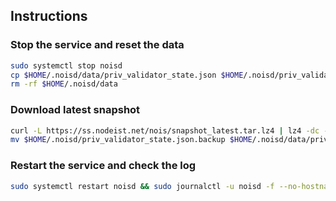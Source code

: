 ## Instructions

### Stop the service and reset the data

```bash
sudo systemctl stop noisd
cp $HOME/.noisd/data/priv_validator_state.json $HOME/.noisd/priv_validator_state.json.backup
rm -rf $HOME/.noisd/data
```

### Download latest snapshot

```bash
curl -L https://ss.nodeist.net/nois/snapshot_latest.tar.lz4 | lz4 -dc - | tar -xf - -C $HOME/.noisd --strip-components 2
mv $HOME/.noisd/priv_validator_state.json.backup $HOME/.noisd/data/priv_validator_state.json
```

### Restart the service and check the log

```bash
sudo systemctl restart noisd && sudo journalctl -u noisd -f --no-hostname -o cat
```
